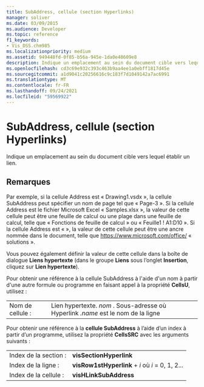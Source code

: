 ```yaml
---
title: SubAddress, cellule (section Hyperlinks)
manager: soliver
ms.date: 03/09/2015
ms.audience: Developer
ms.topic: reference
f1_keywords:
- Vis_DSS.chm985
ms.localizationpriority: medium
ms.assetid: 949448fd-0f85-b56a-945e-1da0e48609e8
description: Indique un emplacement au sein du document cible vers lequel établir un lien.
ms.openlocfilehash: cd3c69e932c393c463b9aa4ee1a0ebff1817d45e
ms.sourcegitcommit: a1d9041c20256616c9c183f7d1049142a7ac6991
ms.translationtype: MT
ms.contentlocale: fr-FR
ms.lasthandoff: 09/24/2021
ms.locfileid: "59569922"
---
```

# <a name="subaddress-cell-hyperlinks-section"></a>SubAddress, cellule (section Hyperlinks)

Indique un emplacement au sein du document cible vers lequel établir un lien.
  
## <a name="remarks"></a>Remarques

Par exemple, si la cellule Address est « Drawing1.vsdx », la cellule SubAddress peut spécifier un nom de page tel que « Page-3 ». Si la cellule Address est le fichier Microsoft Excel « Samples.xlsx », la valeur de cette cellule peut être une feuille de calcul ou une plage dans une feuille de calcul, telle que « Fonctions de feuille de calcul » ou « Feuille1 ! A1:D10 ». Si la cellule Address est « », la valeur de cette cellule peut être une ancre nommée dans le document, telle que https://www.microsoft.com/office/ « solutions ».
  
Vous pouvez également définir la valeur de cette cellule dans la boîte de dialogue **Liens hypertexte** (dans le groupe **Liens** sous l’onglet **Insertion**, cliquez sur **Lien hypertexte**).
  
Pour obtenir une référence à la cellule SubAddress à l'aide d'un nom à partir d'une autre formule ou programme en faisant appel à la propriété **CellsU**, utilisez : 
  
|||
|:-----|:-----|
| Nom de cellule :  <br/> | Lien hypertexte.  *nom*  . Sous-adresse où Hyperlink  *.name*  est le nom de la ligne  <br/> |
   
Pour obtenir une référence à la **cellule SubAddress** à l’aide d’un index à partir d’un programme, utilisez la propriété **CellsSRC** avec les arguments suivants : 
  
|||
|:-----|:-----|
| Index de la section :  <br/> |**visSectionHyperlink** <br/> |
| Index de la ligne :  <br/> |**visRow1stHyperlink**  +   *i* où *i* = 0, 1, 2...  <br/> |
| Index de la cellule :  <br/> |**visHLinkSubAddress** <br/> |
   

